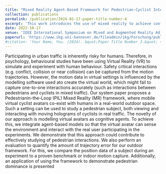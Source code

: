 ```yaml
---
title: "Mixed Reality Agent-Based Framework for Pedestrian-Cyclist Interaction"
collection: publications
permalink: /publication/2024-02-17-paper-title-number-4
excerpt: 'This work introduces the use of mixed reality to achieve conflict avoidance interaction between walking pedestrians and moving virtual cyclists'
date: 2022-10-17
venue: 'IEEE International Symposium on Mixed and Augmented Reality Adjunt (ISMAR-Adjunct)'
paperurl: 'https://www.ikg.uni-hannover.de/fileadmin/ikg/Forschung/publications/ISMAR2022_Adjunct_Mixed_Reality_Agent_Based_Framework_preprint.pdf'
#citation: 'Your Name, You. (2024). &quot;Paper Title Number 3.&quot; <i>GitHub Journal of Bugs</i>. 1(3).'
---
```


Participating in urban traffic is inherently risky for humans. Therefore, in psychology, behavioural studies have been using Virtual Reality (VR) to simulate and experiment with human behaviour. Safety critical interactions (e.g. conflict, collision or near collision) can be captured from the motion trajectories. However, the motion data in virtual settings is influenced by the modelling software used ato create the virtual world, which might fail to capture one-to-one interactions accurately (such as interactions between pedestrians and cyclists in mixed traffic). Our system paper proposes a Pedestrianin-the-Loop (PIL) Mixed Reality (MR) framework, where mobile virtual cyclist avatars co-exist with humans in a real-world outdoor space. Such a setting can be used to study a pedestrian subject, both viewing and interacting with moving holograms of cyclists in real traffic. The novelty of our approach is modelling virtual avatars as cognitive agents. To achieve this, we integrate agent-based models so that the virtual avatar can sense the environment and interact with the real user participating in the experiments. We demonstrate that this approach could contribute to effectively studying of pedestrian interactions. We also perform an evaluation to quantify the amount of trajectory error for our outdoor framework. For this, we compare the position data of a subject during an experiment to a proven benchmark or indoor motion capture. Additionally, an application of using the framework to demonstrate pedestrian dominance is presented